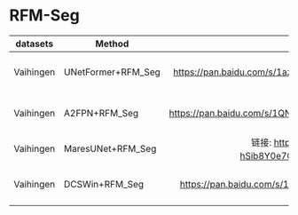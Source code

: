 # RFM-Seg
| datasets | Method | Model weight | 
| --- | --- | ---: |
| Vaihingen | UNetFormer+RFM_Seg | 链接: https://pan.baidu.com/s/1azoNvbK54kjKiCYuAsNkHg 提取码: 2580 |
| Vaihingen | A2FPN+RFM_Seg | 链接: https://pan.baidu.com/s/1QNRvja9rAYTqxmWrjQCSQQ 提取码: 2580 |
| Vaihingen | MaresUNet+RFM_Seg | 链接: https://pan.baidu.com/s/1Lg-hSib8Y0e7CIn9rumJUw 提取码: 2580 |
| Vaihingen | DCSWin+RFM_Seg | 链接: https://pan.baidu.com/s/1w6WN8tRyifqtKxifdHDXrg 提取码: 2580 |
